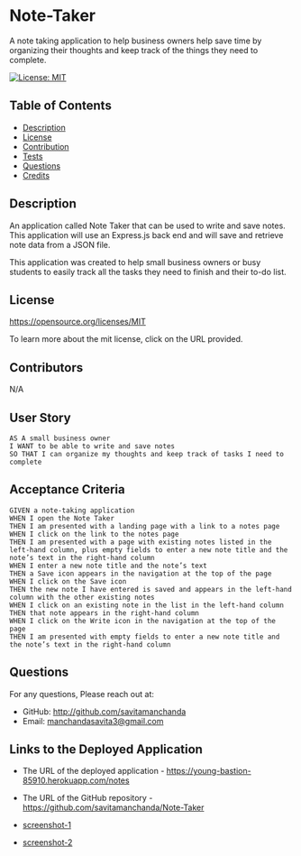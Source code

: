 # Note-Taker
A note taking application to help business owners help save time by organizing their thoughts and keep track of the things they need to complete. 

  [![License: MIT](https://img.shields.io/badge/License-MIT-yellow.svg)](${renderLicenseLink(license))

  ## Table of Contents
  * [Description](#description)
  * [License](#license)
  * [Contribution](#contribution)
  * [Tests](#tests)
  * [Questions](#questions)
  * [Credits](#credits)


  ## Description

  An application called Note Taker that can be used to write and save notes. This application will use an Express.js back end and will save and retrieve note data from a JSON file.

  This application was created to help small business owners or busy students to easily track all the tasks they need to finish and their to-do list.



  ## License 

  https://opensource.org/licenses/MIT

  To learn more about the mit license, click on the URL provided.

  ## Contributors

  N/A

  ## User Story 

```
AS A small business owner
I WANT to be able to write and save notes
SO THAT I can organize my thoughts and keep track of tasks I need to complete
```

  ## Acceptance Criteria 

```
GIVEN a note-taking application
WHEN I open the Note Taker
THEN I am presented with a landing page with a link to a notes page
WHEN I click on the link to the notes page
THEN I am presented with a page with existing notes listed in the left-hand column, plus empty fields to enter a new note title and the note’s text in the right-hand column
WHEN I enter a new note title and the note’s text
THEN a Save icon appears in the navigation at the top of the page
WHEN I click on the Save icon
THEN the new note I have entered is saved and appears in the left-hand column with the other existing notes
WHEN I click on an existing note in the list in the left-hand column
THEN that note appears in the right-hand column
WHEN I click on the Write icon in the navigation at the top of the page
THEN I am presented with empty fields to enter a new note title and the note’s text in the right-hand column
```


  ## Questions 

  For any questions, Please reach out at: 

  * GitHub: http://github.com/savitamanchanda
  * Email: manchandasavita3@gmail.com

  ## Links to the Deployed Application 

  * The URL of the deployed application - https://young-bastion-85910.herokuapp.com/notes

  * The URL of the GitHub repository - https://github.com/savitamanchanda/Note-Taker


  * [screenshot-1](./assets%3Aimages/notes-1.png)
  * [screenshot-2](./assets%3Aimages/notes-2.png)